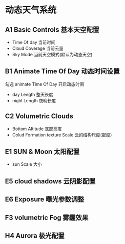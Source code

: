 # 动态天气系统

## A1 Basic Controls 基本天空配置

- Time Of day  当前时间
- Cloud Coverage 当前云量
- Sky Mode 当前天空模式(默认为动态天空) 

## B1 Animate Time Of Day 动态时间设置 

勾选 animate Time Of Day 开启动态时间

- day Length 整天长度
- night Length 夜晚长度

## C2 Volumetric Clouds

- Bottom Altitude   底部高度
- Colud Formation texture Scale 云的结构尺度(密度)

## E1 SUN & Moon 太阳配置

- sun Scale 大小

## E5 cloud shadows 云阴影配置

## E6 Exposure 曝光参数调整

## F3 volumetric Fog 雾霾效果

## H4 Aurora 极光配置
